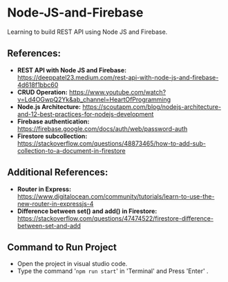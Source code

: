 # Node-JS-and-Firebase

Learning to build REST API using Node JS and Firebase.

## References:

- **REST API with Node JS and Firebase:** https://deeppatel23.medium.com/rest-api-with-node-js-and-firebase-4d618f1bbc60
- **CRUD Operation:** https://www.youtube.com/watch?v=Ld4OGwpQ2Yk&ab_channel=HeartOfProgramming
- **Node.js Architecture:** https://scoutapm.com/blog/nodejs-architecture-and-12-best-practices-for-nodejs-development
- **Firebase authentication:** https://firebase.google.com/docs/auth/web/password-auth
- **Firestore subcollection:** https://stackoverflow.com/questions/48873465/how-to-add-sub-collection-to-a-document-in-firestore

## Additional References:

- **Router in Express:** https://www.digitalocean.com/community/tutorials/learn-to-use-the-new-router-in-expressjs-4
- **Difference between set() and add() in Firestore:** https://stackoverflow.com/questions/47474522/firestore-difference-between-set-and-add

## Command to Run Project

- Open the project in visual studio code.
- Type the command '`npm run start`' in 'Terminal' and Press 'Enter' .
